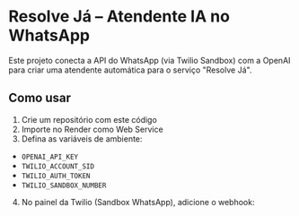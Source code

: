 # Resolve Já – Atendente IA no WhatsApp

Este projeto conecta a API do WhatsApp (via Twilio Sandbox) com a OpenAI para criar uma atendente automática para o serviço "Resolve Já".

## Como usar

1. Crie um repositório com este código
2. Importe no Render como Web Service
3. Defina as variáveis de ambiente:

- `OPENAI_API_KEY`
- `TWILIO_ACCOUNT_SID`
- `TWILIO_AUTH_TOKEN`
- `TWILIO_SANDBOX_NUMBER`

4. No painel da Twilio (Sandbox WhatsApp), adicione o webhook:
